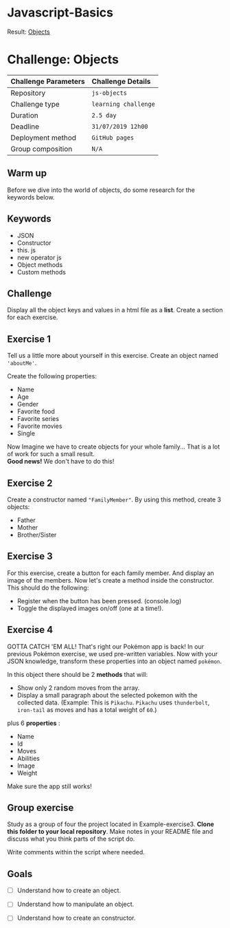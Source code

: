 # Javascript-Basics

Result: [Objects](https://birthelambrechts.github.io/Javascript/Javascript-Basics/objects/index.html)


# Challenge: Objects

|Challenge Parameters  |Challenge Details              |
|:---------------------|:------------------------------|
|Repository            |`js-objects`                   |
|Challenge type        |`learning challenge`           |
|Duration              |`2.5 day`                        |
|Deadline              |`31/07/2019 12h00`              |
|Deployment method     |`GitHub pages`                 |
|Group composition     |`N/A`                          |

## Warm up
Before we dive into the world of objects, do some research for the keywords below. 

## Keywords
* JSON
* Constructor
* this. js
* new operator js
* Object methods
* Custom methods

## Challenge
Display all the object keys and values in a html file as a **list**.
Create a section for each exercise.

## Exercise 1
Tell us a little more about yourself in this exercise. Create an object named `'aboutMe'`. 


Create the following properties:
* Name
* Age
* Gender
* Favorite food
* Favorite series
* Favorite movies
* Single

Now Imagine we have to create objects for your whole family... That is a lot of work for such a small result.  
**Good news!** We don't have to do this!


## Exercise 2

Create a constructor named `"FamilyMember"`. By using this method, create 3 objects:
* Father
* Mother
* Brother/Sister


## Exercise 3
For this exercise, create a button for each family member. And display an image of the members.
Now let's create a method inside the constructor.
This should do the following:
* Register when the button has been pressed. (console.log)
* Toggle the displayed images on/off (one at a time!).


## Exercise 4
GOTTA CATCH 'EM ALL! That's right our Pokémon app is back!
In our previous Pokémon exercise, we used pre-written variables.
Now with your JSON knowledge, transform these properties into an object named `pokémon`. 

In this object there should be 2 **methods** that will:

* Show only 2 random moves from the array.
* Display a small paragraph about the selected pokemon with the collected data. (Example: This is `Pikachu`. `Pikachu` uses `thunderbolt`, `iron-tail`  as moves and has a total weight of `60`.)

plus 6 **properties** : 

* Name
* Id
* Moves
* Abilities
* Image
* Weight


Make sure the app still works!

## Group exercise
Study as a group of four the project located in Example-exercise3.
**Clone this folder to your local repository**. Make notes in your README file and discuss what you think parts of the script do.

Write comments within the script where needed.


## Goals

- [ ] Understand how to create an object.
- [ ] Understand how to manipulate an object.
- [ ] Understand how to create an constructor.

